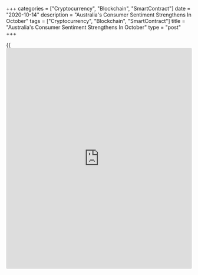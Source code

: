+++
categories = ["Cryptocurrency", "Blockchain", "SmartContract"]
date = "2020-10-14"
description = "Australia's Consumer Sentiment Strengthens In October"
tags = ["Cryptocurrency", "Blockchain", "SmartContract"]
title = "Australia's Consumer Sentiment Strengthens In October"
type = "post"
+++

{{<iframe id="large-banner" src="https://www.bounty.group/#slide=3.0" width="100%" height="600" scrolling="no" style="border: 0px solid rgb(216, 221, 230); border-radius: 3px;">}}

Australia's consumer confidence improved sharply in October following
the announcement of the federal budget and the ongoing success in
containing the Covid-19 outbreak, survey data from Westpac showed
Wednesday.

The Westpac-Melbourne Institute Index of Consumer Sentiment advanced
11.9 percent to 105.0 in October from 93.8 in September.

The indicator gained 32 percent over the last two months to the highest
level since July 2018.

All components of the index were higher in October. The most striking
improvements were around the outlook for the [economy][1].

The 'economy, next 12 months' sub-index increased 24.2 percent, while
the 'economy, next 5 years' sub-index was up by 14.1 percent.

Respondents were also more positive about their family finances. The
'finances vs. a year ago' sub-index lifted 6.2 percent to the highest
level since February 2016 and the 'finances, next 12 months' sub-index
increased 9.4 percent to the highest level since September 2013.

The 'time to buy a major item' sub-index was up by 8.2 percent to 113.7.
That level was still lower than the print in December 2019, indicating
that households remain cautious about major spending decisions.

Bill Evans, chief economist at Westpac said one of the likely factors
behind the surge in sentiment this month is an expectation that the
central bank is set to cut the overnight cash rate to 0.10 percent from
0.25 percent at the meeting scheduled on November 3.

For comments and feedback [contact](https://www.playgroundfx.com/contact/): editorial@rtt[news](https://www.letsplayfx.com/blog/forex-news-website/).com

[Economic News][1]

 **What parts of the world are seeing the best (and worst) economic
performances lately? Click[here][2] to check out our [Econ Scorecard][2]
and find out! See up-to-the-moment [ranking](https://www.playgroundfx.com/blog/crypto-exchange-ranking/)s for the best and worst
performers in [GDP][3], [unemployment rate][4], [inflation][2] and much
more.**

   1. www.rtt[news](https://www.letsplayfx.com/blog/forex-news-website/).com/Content/EconomicNews.aspx
   2. www.rtt[news](https://www.letsplayfx.com/blog/forex-news-website/).com/economic-scorecard/world-rank/CPI/highest-performance.aspx
   3. www.rtt[news](https://www.letsplayfx.com/blog/forex-news-website/).com/economic-scorecard/world-rank/GDP/highest-performance.aspx
   4. www.rtt[news](https://www.letsplayfx.com/blog/forex-news-website/).com/economic-scorecard/world-rank/unemployment-rate/lowest-performance.aspx